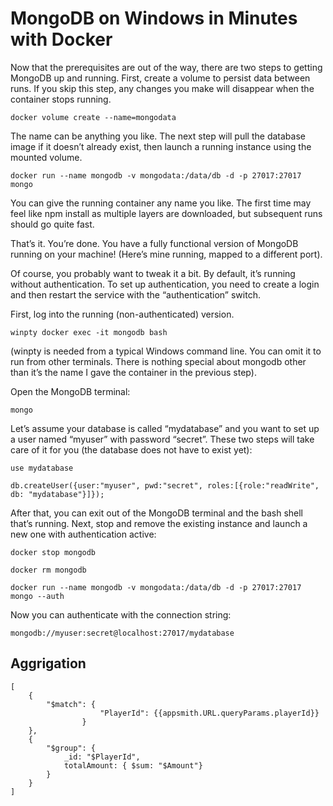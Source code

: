 
# MongoDB on Windows in Minutes with Docker
Now that the prerequisites are out of the way, there are two steps to getting MongoDB up and running. First, create a volume to persist data between runs. If you skip this step, any changes you make will disappear when the container stops running.
```
docker volume create --name=mongodata
```
The name can be anything you like. The next step will pull the database image if it doesn’t already exist, then launch a running instance using the mounted volume.
```
docker run --name mongodb -v mongodata:/data/db -d -p 27017:27017 mongo
```
You can give the running container any name you like. The first time may feel like npm install as multiple layers are downloaded, but subsequent runs should go quite fast.

That’s it. You’re done. You have a fully functional version of MongoDB running on your machine! (Here’s mine running, mapped to a different port).

Of course, you probably want to tweak it a bit. By default, it’s running without authentication. To set up authentication, you need to create a login and then restart the service with the “authentication” switch.

First, log into the running (non-authenticated) version.
```
winpty docker exec -it mongodb bash
```
(winpty is needed from a typical Windows command line. You can omit it to run from other terminals. There is nothing special about mongodb other than it’s the name I gave the container in the previous step).

Open the MongoDB terminal:
```
mongo
```

Let’s assume your database is called “mydatabase” and you want to set up a user named “myuser” with password “secret”. These two steps will take care of it for you (the database does not have to exist yet):
```
use mydatabase

db.createUser({user:"myuser", pwd:"secret", roles:[{role:"readWrite", db: "mydatabase"}]});
```

After that, you can exit out of the MongoDB terminal and the bash shell that’s running. Next, stop and remove the existing instance and launch a new one with authentication active:
```
docker stop mongodb

docker rm mongodb

docker run --name mongodb -v mongodata:/data/db -d -p 27017:27017 mongo --auth
```
Now you can authenticate with the connection string:
```
mongodb://myuser:secret@localhost:27017/mydatabase
```


## Aggrigation
```
[
    {
        "$match": { 
					"PlayerId": {{appsmith.URL.queryParams.playerId}}
				}
    },
    {
        "$group": {
            _id: "$PlayerId",
            totalAmount: { $sum: "$Amount"}
        }
    }
]
```
